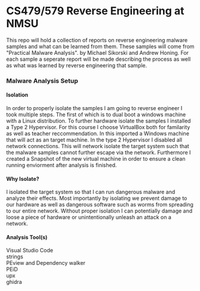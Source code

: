 # CS479/579 Reverse Engineering at NMSU

This repo will hold a collection of reports on reverse engineering malware samples and what can be learned from them. These samples will come from  "Practical Malware Analysis". by Michael Sikorski and Andrew Honing. For each sample a seperate report will be made describing the process as well as what was learned by reverse engineering that sample. 

### Malware Analysis Setup
####  Isolation
In order to properly isolate the samples I am going to reverse engineer I took multiple steps. The first of which is to dual boot a windows machine with a Linux distribution. To further hardware isolate the samples I installed a Type 2 Hypervisor. For this course I choose VirtualBox both for familarity as well as teacher reccommendation. In this imported a Windows machine that will act as an target machine. In the type 2 Hypervisor I disabled all network connections. This will network isolate the target system such that the malware samples cannot further escape via the network. Furthermore I created a Snapshot of the new virtual machine in order to ensure a clean running enviorment after analysis is finished.

#### Why Isolate?
I isolated the target system so that I can run dangerous malware and analyze their effects. Most importantly by isolating we prevent damage to our hardware as well as dangerous software such as worms from spreading to our entire network. Without proper isolation I can potentially damage and loose a piece of hardware or unintentionally unleash an attack on a network. 

#### Analysis Tool(s)
Visual Studio Code\
strings\
PEview and
Dependency walker\
PEiD\
upx\
ghidra 
